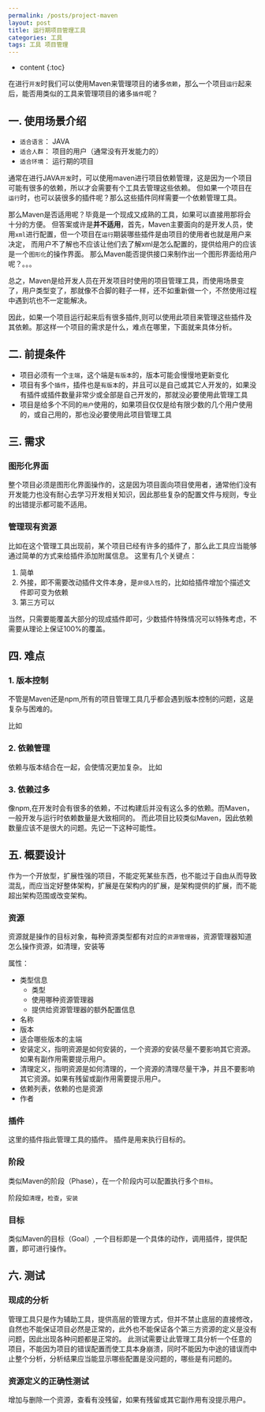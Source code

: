 ```yaml
---
permalink: /posts/project-maven
layout: post
title: 运行期项目管理工具 
categories: 工具
tags: 工具 项目管理 
---
```


* content
{:toc}

在进行`开发`时我们可以使用Maven来管理项目的诸多`依赖`，那么一个项目`运行`起来后，能否用类似的工具来管理项目的诸多`插件`呢？




## 一. 使用场景介绍
* `适合语言`： JAVA
* `适合人群`： 项目的用户（通常没有开发能力的）
* `适合环境`： 运行期的项目

通常在进行JAVA`开发`时，可以使用maven进行项目依赖管理，这是因为一个项目可能有很多的依赖，所以才会需要有个工具去管理这些依赖。
但如果一个项目在`运行`时，也可以装很多的插件呢？那么这些插件同样需要一个依赖管理工具。

那么Maven是否适用呢？毕竟是一个现成又成熟的工具，如果可以直接用那将会十分的方便。
但答案或许是**并不适用**，首先，Maven主要面向的是开发人员，使用`xml`进行配置，但一个项目在`运行`期装哪些插件是由项目的使用者也就是用户来决定，
而用户不了解也不应该让他们去了解xml是怎么配置的，提供给用户的应该是一个`图形化`的操作界面。
那么Maven能否提供接口来制作出一个图形界面给用户呢？。。。

总之，Maven是给开发人员在开发项目时使用的项目管理工具，而使用场景变了，用户类型变了，那就像不合脚的鞋子一样，还不如重新做一个，不然使用过程中遇到坑也不一定能解决。

因此，如果一个项目运行起来后有很多插件,则可以使用此项目来管理这些插件及其依赖。那这样一个项目的需求是什么，难点在哪里，下面就来具体分析。

## 二. 前提条件
* 项目必须有一个`主端`，这个端是`有版本`的，版本可能会慢慢地更新变化
* 项目有多个`插件`，插件也是`有版本`的，并且可以是自己或其它人开发的，如果没有插件或插件数量非常少或全部是自己开发的，那就没必要使用此管理工具
* 项目是给多个不同的`用户`使用的，如果项目仅仅是给有限少数的几个用户使用的，或自己用的，那也没必要使用此项目管理工具

## 三. 需求

### 图形化界面
整个项目必须是图形化界面操作的，这是因为项目面向项目使用者，通常他们没有开发能力也没有耐心去学习开发相关知识，因此那些复杂的配置文件与规则，专业的出错提示都可能不适用。

### 管理现有资源
比如在这个管理工具出现前，某个项目已经有许多的插件了，那么此工具应当能够通过简单的方式来给插件添加附属信息。
这里有几个关键点：

1. 简单
2. 外接，即不需要改动插件文件本身，是`非侵入性`的，比如给插件增加个描述文件即可变为依赖
3. 第三方可以 

当然，只需要能覆盖大部分的现成插件即可，少数插件特殊情况可以特殊考虑，不需要从理论上保证100%的覆盖。

## 四. 难点

### 1. 版本控制
不管是Maven还是npm,所有的项目管理工具几乎都会遇到版本控制的问题，这是复杂与困难的。

比如

### 2. 依赖管理
依赖与版本结合在一起，会使情况更加复杂。
比如

### 3. 依赖过多
像npm,在开发时会有很多的依赖，不过构建后并没有这么多的依赖。而Maven，一般开发与运行时依赖数量是大致相同的。
而此项目比较类似Maven，因此依赖数量应该不是很大的问题。先记一下这种可能性。

## 五. 概要设计
作为一个开放型，扩展性强的项目，不能定死某些东西，也不能过于自由从而导致混乱，而应当定好整体架构，扩展是在架构内的扩展，是架构提供的扩展，而不能超出架构范围或改变架构。

### 资源
资源就是操作的目标对象，每种资源类型都有对应的`资源管理器`，资源管理器知道怎么操作资源，如清理，安装等

属性：

* 类型信息
  * 类型
  * 使用哪种资源管理器
  * 提供给资源管理器的额外配置信息
* 名称
* 版本
* 适合哪些版本的主端
* 安装定义，指明资源是如何安装的，一个资源的安装尽量不要影响其它资源。如果有副作用需要提示用户。
* 清理定义，指明资源是如何清理的，一个资源的清理尽量干净，并且不要影响其它资源。如果有残留或副作用需要提示用户。
* 依赖列表，依赖的也是资源
* 作者

### 插件
这里的插件指此管理工具的插件。
插件是用来执行目标的。

### 阶段
类似Maven的阶段（Phase），在一个阶段内可以配置执行多个`目标`。

阶段如`清理`，`检查`，`安装`

### 目标
类似Maven的目标（Goal）,一个目标即是一个具体的动作，调用插件，提供配置，即可进行操作。

## 六. 测试

### 现成的分析
管理工具只是作为辅助工具，提供高层的管理方式，但并不禁止底层的直接修改，自然也不能保证项目必然是正常的，此外也不能保证各个第三方资源的定义是没有问题，因此出现各种问题都是正常的。
此测试需要让此管理工具分析一个任意的项目，不能因为项目的错误配置而使工具本身崩溃，同时不能因为中途的错误而中止整个分析，分析结果应当能显示哪些配置是没问题的，哪些是有问题的。

### 资源定义的正确性测试
增加与删除一个资源，查看有没残留，如果有残留或其它副作用有没提示用户。
